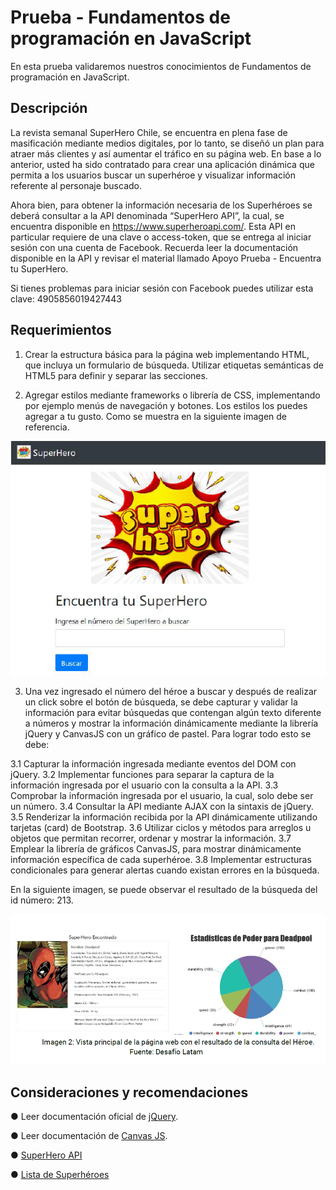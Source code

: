 # Prueba - Fundamentos de programación en JavaScript

En esta prueba validaremos nuestros conocimientos de Fundamentos de programación en JavaScript.

## Descripción

La revista semanal SuperHero Chile, se encuentra en plena fase de masificación mediante medios digitales, por lo tanto, se diseñó un plan para atraer más clientes y así aumentar el tráfico en su página web.
En base a lo anterior, usted ha sido contratado para crear una aplicación dinámica que permita a los usuarios buscar un superhéroe y visualizar información referente al personaje buscado.

Ahora bien, para obtener la información necesaria de los Superhéroes se deberá consultar a la API denominada “SuperHero API”, la cual, se encuentra disponible en https://www.superheroapi.com/. Esta API en particular requiere de una clave o access-token, que se entrega al iniciar sesión con una cuenta de Facebook. Recuerda leer la documentación disponible en la API y revisar el material llamado Apoyo Prueba - Encuentra tu SuperHero.

Si tienes problemas para iniciar sesión con Facebook puedes utilizar esta clave: 4905856019427443

## Requerimientos

1. Crear la estructura básica para la página web implementando HTML, que incluya un formulario de búsqueda. Utilizar etiquetas semánticas de HTML5 para definir y separar las secciones. 

2. Agregar estilos mediante frameworks o librería de CSS, implementando por ejemplo menús de navegación y botones. Los estilos los puedes agregar a tu gusto. Como se muestra en la siguiente imagen de referencia. 

![](./assets/design/imagen1.png)

3. Una vez ingresado el número del héroe a buscar y después de realizar un click sobre el botón de búsqueda, se debe capturar y validar la información para evitar búsquedas que contengan algún texto diferente a números y mostrar la información dinámicamente mediante la librería jQuery y CanvasJS con un gráfico de pastel. Para lograr todo esto se debe: 

3.1 Capturar la información ingresada mediante eventos del DOM con jQuery. 
3.2 Implementar funciones para separar la captura de la información ingresada por el usuario con la consulta a la API. 
3.3 Comprobar la información ingresada por el usuario, la cual, solo debe ser un número. 
3.4 Consultar la API mediante AJAX con la sintaxis de jQuery. 
3.5 Renderizar la información recibida por la API dinámicamente utilizando tarjetas (card) de Bootstrap. 
3.6 Utilizar ciclos y métodos para arreglos u objetos que permitan recorrer, ordenar y mostrar la información. 
3.7 Emplear la librería de gráficos CanvasJS, para mostrar dinámicamente información específica de cada superhéroe. 
3.8 Implementar estructuras condicionales para generar alertas cuando existan errores en la búsqueda. 

En la siguiente imagen, se puede observar el resultado de la búsqueda del id número: 213.

![](./assets/design/imagen2.png)

## Consideraciones y recomendaciones

● Leer documentación oficial de [jQuery](https://jquery.com/).

● Leer documentación de [Canvas JS](https://canvasjs.com/).

● [SuperHero API](https://www.superheroapi.com/)

● [Lista de Superhéroes](https://www.superheroapi.com/ids.html)
